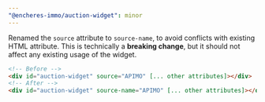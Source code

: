 ```yaml
---
"@encheres-immo/auction-widget": minor
---
```


Renamed the `source` attribute to `source-name`, to avoid conflicts with existing HTML attribute. This is technically a **breaking change**, but it should not affect any existing usage of the widget.

```html
<!-- Before -->
<div id="auction-widget" source="APIMO" [... other attributes]></div>
<!-- After -->
<div id="auction-widget" source-name="APIMO" [... other attributes]></div>
```
